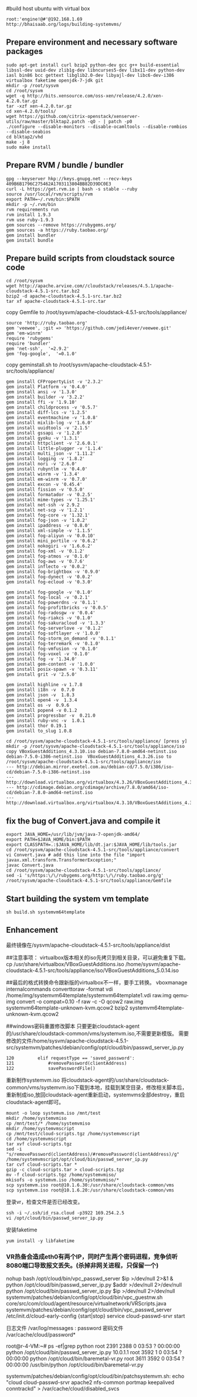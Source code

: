 #build host ubuntu with virtual box
```
root:'engine!@#'@192.168.1.69
http://bhaisaab.org/logs/building-systemvms/
```
## Prepare environment and necessary software packages
```
sudo apt-get install curl bzip2 python-dev gcc g++ build-essential libssl-dev uuid-dev zlib1g-dev libncurses5-dev libx11-dev python-dev iasl bin86 bcc gettext libglib2.0-dev libyajl-dev libc6-dev-i386 virtualbox faketime openjdk-7-jdk git
mkdir -p /root/sysvm
cd /root/sysvm
wget -q http://bits.xensource.com/oss-xen/release/4.2.0/xen-4.2.0.tar.gz
tar -xzf xen-4.2.0.tar.gz
cd xen-4.2.0/tools/
wget https://github.com/citrix-openstack/xenserver-utils/raw/master/blktap2.patch -qO - | patch -p0
./configure --disable-monitors --disable-ocamltools --disable-rombios --disable-seabios
cd blktap2/vhd
make -j 8
sudo make install
```

## Prepare RVM / bundle / bundler
```
gpg --keyserver hkp://keys.gnupg.net --recv-keys 409B6B1796C275462A1703113804BB82D39DC0E3
curl -L https://get.rvm.io | bash -s stable --ruby
source /usr/local/rvm/scripts/rvm
export PATH=~/.rvm/bin:$PATH
mkdir -p ~/.rvm/bin
rvm requirements run
rvm install 1.9.3
rvm use ruby-1.9.3
gem sources --remove https://rubygems.org/
gem sources -a https://ruby.taobao.org/
gem install bundler
gem install bundle
```
## Prepare build scripts from cloudstack source code
```
cd /root/sysvm
wget http://apache.arvixe.com//cloudstack/releases/4.5.1/apache-cloudstack-4.5.1-src.tar.bz2
bzip2 -d apache-cloudstack-4.5.1-src.tar.bz2
tar xf apache-cloudstack-4.5.1-src.tar
```
copy Gemfile to /root/sysvm/apache-cloudstack-4.5.1-src/tools/appliance/
```
source 'http://ruby.taobao.org' 
gem 'veewee', :git => 'https://github.com/jedi4ever/veewee.git' 
gem 'em-winrm' 
require 'rubygems' 
require 'bundler' 
gem 'net-ssh',  '=2.9.2' 
gem 'fog-google',  '=0.1.0'
```
copy geminstall.sh to /root/sysvm/apache-cloudstack-4.5.1-src/tools/appliance/
```
gem install CFPropertyList -v '2.3.2' 
gem install Platform -v '0.4.0' 
gem install ansi -v '1.3.0' 
gem install builder -v '3.2.2' 
gem install ffi -v '1.9.10' 
gem install childprocess -v '0.5.7' 
gem install diff-lcs -v '1.2.5' 
gem install eventmachine -v '1.0.8' 
gem install mixlib-log -v '1.6.0' 
gem install uuidtools -v '2.1.5' 
gem install gssapi -v '1.2.0' 
gem install gyoku -v '1.3.1' 
gem install httpclient -v '2.6.0.1' 
gem install little-plugger -v '1.1.4' 
gem install multi_json -v '1.11.2' 
gem install logging -v '1.8.2' 
gem install nori -v '2.6.0' 
gem install rubyntlm -v '0.4.0' 
gem install winrm -v '1.3.4' 
gem install em-winrm -v '0.7.0' 
gem install excon -v '0.45.4' 
gem install fission -v '0.5.0' 
gem install formatador -v '0.2.5' 
gem install mime-types -v '1.25.1' 
gem install net-ssh -v 2.9.2 
gem install net-scp -v '1.2.1' 
gem install fog-core -v '1.32.1' 
gem install fog-json -v '1.0.2' 
gem install ipaddress -v '0.8.0' 
gem install xml-simple -v '1.1.5' 
gem install fog-aliyun -v '0.0.10' 
gem install mini_portile -v '0.6.2' 
gem install nokogiri -v '1.6.6.2' 
gem install fog-xml -v '0.1.2' 
gem install fog-atmos -v '0.1.0' 
gem install fog-aws -v '0.7.6' 
gem install inflecto -v '0.0.2' 
gem install fog-brightbox -v '0.9.0' 
gem install fog-dynect -v '0.0.2' 
gem install fog-ecloud -v '0.3.0' 

gem install fog-google -v '0.1.0' 
gem install fog-local -v '0.2.1' 
gem install fog-powerdns -v '0.1.1' 
gem install fog-profitbricks -v '0.0.5' 
gem install fog-radosgw -v '0.0.4' 
gem install fog-riakcs -v '0.1.0' 
gem install fog-sakuracloud -v '1.3.3' 
gem install fog-serverlove -v '0.1.2' 
gem install fog-softlayer -v '1.0.0' 
gem install fog-storm_on_demand -v '0.1.1' 
gem install fog-terremark -v '0.1.0' 
gem install fog-vmfusion -v '0.1.0' 
gem install fog-voxel -v '0.1.0' 
gem install fog -v '1.34.0' 
gem install gem-content -v '1.0.0' 
gem install posix-spawn -v '0.3.11' 
gem install grit -v '2.5.0' 

gem install highline -v 1.7.8 
gem install i18n -v  0.7.0 
gem install json -v  1.8.3 
gem install open4 -v  1.3.4 
gem install os -v  0.9.6 
gem install popen4 -v 0.1.2 
gem install progressbar -v  0.21.0 
gem install ruby-vnc -v  1.0.1 
gem install thor 0.19.1 
gem install to_slug 1.0.8
```
```
cd /root/sysvm/apache-cloudstack-4.5.1-src/tools/appliance/ [press y]
mkdir -p /root/sysvm/apache-cloudstack-4.5.1-src/tools/appliance/iso
copy VBoxGuestAdditions_4.3.10.iso debian-7.8.0-amd64-netinst.iso debian-7.5.0-i386-netinst.iso  VBoxGuestAdditions_4.3.26.iso to /root/sysvm/apache-cloudstack-4.5.1-src/tools/appliance/iso
--- http://debian.mirror.exetel.com.au/debian-cd/7.5.0/i386/iso-cd/debian-7.5.0-i386-netinst.iso
--- http://download.virtualbox.org/virtualbox/4.3.26/VBoxGuestAdditions_4.3.26.iso
--- http://cdimage.debian.org/cdimage/archive/7.8.0/amd64/iso-cd/debian-7.8.0-amd64-netinst.iso
--- http://download.virtualbox.org/virtualbox/4.3.10/VBoxGuestAdditions_4.3.10.iso
```
## fix the bug of Convert.java and compile it
```
export JAVA_HOME=/usr/lib/jvm/java-7-openjdk-amd64/
export PATH=$JAVA_HOME/bin:$PATH
export CLASSPATH=.:$JAVA_HOME/lib/dt.jar:$JAVA_HOME/lib/tools.jar
cd /root/sysvm/apache-cloudstack-4.5.1-src/tools/appliance/convert
vi Convert.java # add this line into the file "import javax.xml.transform.TransformerException;"
javac Convert.java
cd /root/sysvm/apache-cloudstack-4.5.1-src/tools/appliance/
sed -i 's/https:\/\/rubygems.org/http:\/\/ruby.taobao.org/g' /root/sysvm/apache-cloudstack-4.5.1-src/tools/appliance/Gemfile
```
## Start building the system vm template
```
sh build.sh systemvm64template
```

## Enhancement
最终镜像在/sysvm/apache-cloudstack-4.5.1-src/tools/appliance/dist


##注意事项：
virtualbox版本相关的iso先拷贝到相关目录，可以避免重复下载。
cp /usr/share/virtualbox/VBoxGuestAdditions.iso /home/sysvm/apache-cloudstack-4.5.1-src/tools/appliance/iso/VBoxGuestAdditions_5.0.14.iso

##最后的格式转换命令跟新版的virtualbox不一样，要手工转换。
vboxmanage internalcommands converttoraw -format vdi /home/img/systemvm64template/systemvm64template1.vdi raw.img
qemu-img convert -o compat=0.10 -f raw -c -O qcow2 raw.img systemvm64template-unknown-kvm.qcow2
bzip2 systemvm64template-unknown-kvm.qcow2

##windows密码重置修改脚本
只要更新cloudstack-agent的/usr/share/cloudstack-common/vms/systemvm.iso,不需要更新模版。
需要修改的文件/home/sysvm/apache-cloudstack-4.5.1-src/systemvm/patches/debian/config/opt/cloud/bin/passwd_server_ip.py
```
120         elif requestType == 'saved_password':
121             #removePassword(clientAddress)
122             savePasswordFile()
```
重新制作systemvm.iso
将cloudstack-agent的/usr/share/cloudstack-common/vms/systemvm.iso下载到本地，挂载到某空目录，修改相关脚本后，重新制成iso,放回cloudstack-agent重新启动，systemvms全部destroy，重启cloudstack-agent即可。
```
mount -o loop systemvm.iso /mnt/test
mkdir /home/systemvmiso
cp /mnt/test/* /home/systemvmiso
mkdir /home/systemvmscript
cp /mnt/test/cloud-scripts.tgz /home/systemvmscript
cd /home/systemvmscript
tar xvf cloud-scripts.tgz
sed -i "s/removePassword(clientAddress)/#removePassword(clientAddress)/g" /home/systemvmscript/opt/cloud/bin/passwd_server_ip.py
tar cvf cloud-scripts.tar *
gzip -c cloud-scripts.tar > cloud-scripts.tgz
mv -f cloud-scripts.tgz /home/systemvmiso/
mkisofs -o systemvm.iso /home/systemvmiso/*
scp systemvm.iso root@10.1.6.30:/usr/share/cloudstack-common/vms
scp systemvm.iso root@10.1.6.20:/usr/share/cloudstack-common/vms
```
登录vr，检查文件是否已经改变。
```
ssh -i ~/.ssh/id_rsa.cloud -p3922 169.254.2.5
vi /opt/cloud/bin/passwd_server_ip.py
```
安装faketime
```
yum install -y libfaketime
```

### VR热备会造成eth0有两个IP，同时产生两个密码进程，竞争侦听8080端口导致报文丢失。(杀掉非网关进程，只保留一个)
 nohup bash /opt/cloud/bin/vpc_passwd_server $ip >/dev/null 2>&1 &
 python /opt/cloud/bin/passwd_server_ip.py $addr >/dev/null 2>/dev/null
  python /opt/cloud/bin/passwd_server_ip.py $ip >/dev/null 2>/dev/null
systemvm/patches/debian/config/opt/cloud/bin/vpc_guestnw.sh
core/src/com/cloud/agent/resource/virtualnetwork/VRScripts.java
systemvm/patches/debian/config/opt/cloud/bin/vpc_passwd_server
/etc/init.d/cloud-early-config {start|stop}
service cloud-passwd-srvr start

日志文件
/var/log/messages : password
密码文件
/var/cache/cloud/password*

root@r-4-VM:~# ps -ef|grep python
root      2391  2388  0 03:53 ?        00:00:00 python /opt/cloud/bin/passwd_server_ip.py 10.0.1.1
root      3592     1  0 03:54 ?        00:00:00 python /opt/cloud/bin/baremetal-vr.py
root      3611  3592  0 03:54 ?        00:00:00 /usr/bin/python /opt/cloud/bin/baremetal-vr.py

systemvm/patches/debian/config/opt/cloud/bin/patchsystemvm.sh:   echo "cloud cloud-passwd-srvr apache2 nfs-common portmap keepalived conntrackd" > /var/cache/cloud/disabled_svcs

